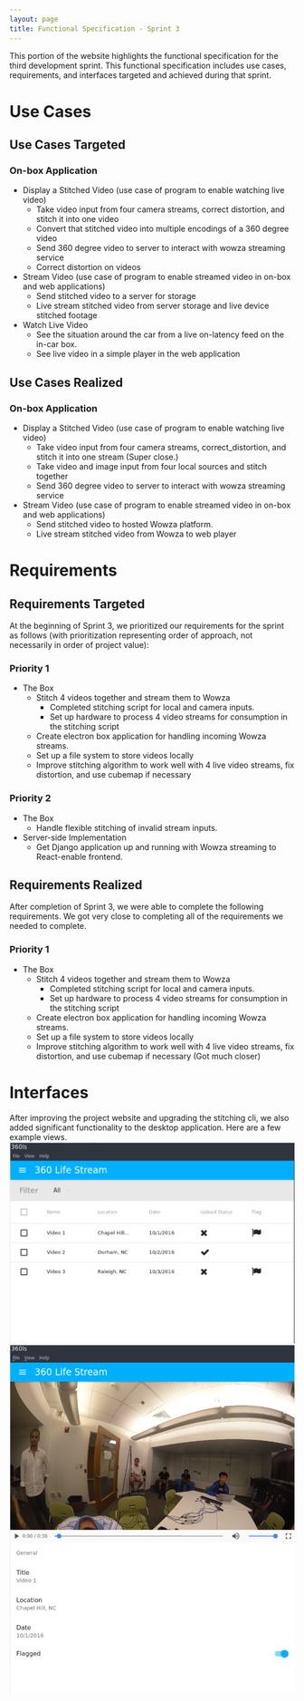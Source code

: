 ```yaml
---
layout: page
title: Functional Specification - Sprint 3
---
```


This portion of the website highlights the functional specification for the third development sprint. This functional specification includes use cases, requirements, and interfaces targeted and achieved during that sprint. 

# Use Cases

## Use Cases Targeted

### On-box Application
- Display a Stitched Video (use case of program to enable watching live video)
	- Take video input from four camera streams, correct distortion, and stitch it into one video
	- Convert that stitched video into multiple encodings of a 360 degree video 
	- Send 360 degree video to server to interact with wowza streaming service
	- Correct distortion on videos
- Stream Video (use case of program to enable streamed video in on-box and web applications)
	- Send stitched video to a server for storage
	- Live stream stitched video from server storage and live device stitched footage
- Watch Live Video
	- See the situation around the car from a live on-latency feed on the in-car box.
	- See live video in a simple player in the web application

## Use Cases Realized

### On-box Application
- Display a Stitched Video (use case of program to enable watching live video)
	- Take video input from four camera streams, correct_distortion, and stitch it into one stream (Super close.)
	- Take video and image input from four local sources and stitch together
	- Send 360 degree video to server to interact with wowza streaming service
- Stream Video (use case of program to enable streamed video in on-box and web applications)
	- Send stitched video to hosted Wowza platform.
	- Live stream stitched video from Wowza to web player
 

<!-- ## Summary of Use Case Fulfillment
During Sprint 3, we sought to build upon -->

# Requirements
 
## Requirements Targeted
At the beginning of Sprint 3, we prioritized our requirements for the sprint as follows (with prioritization representing order of approach, not necessarily in order of project value):

### Priority 1
- The Box
	- Stitch 4 videos together and stream them to Wowza
		- Completed stitching script for local and camera inputs.
		- Set up hardware to process 4 video streams for consumption in the stitching script
	- Create electron box application for handling incoming Wowza streams.
	- Set up a file system to store videos locally
	- Improve stitching algorithm to work well with 4 live video streams, fix distortion, and use cubemap if necessary

### Priority 2
- The Box
	- Handle flexible stitching of invalid stream inputs.
- Server-side Implementation
	- Get Django application up and running with Wowza streaming to React-enable frontend.

## Requirements Realized
After completion of Sprint 3, we were able to complete the following requirements. We got very close to completing all of the requirements we needed to complete. 

### Priority 1
- The Box
	- Stitch 4 videos together and stream them to Wowza
		- Completed stitching script for local and camera inputs.
		- Set up hardware to process 4 video streams for consumption in the stitching script
	- Create electron box application for handling incoming Wowza streams.
	- Set up a file system to store videos locally
	- Improve stitching algorithm to work well with 4 live video streams, fix distortion, and use cubemap if necessary (Got much closer)


# Interfaces
After improving the project website and upgrading the stitching cli, we also added significant functionality to the desktop application. Here are a few example views.
![Desktop DVR](../../images/sprint3-dvr.png)
![Desktop Video](../../images/sprint3-video.png)








